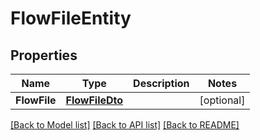 # FlowFileEntity

## Properties

Name | Type | Description | Notes
------------ | ------------- | ------------- | -------------
**FlowFile** | [**FlowFileDto**](FlowFileDTO.md) |  | [optional] 

[[Back to Model list]](../README.md#documentation-for-models) [[Back to API list]](../README.md#documentation-for-api-endpoints) [[Back to README]](../README.md)



